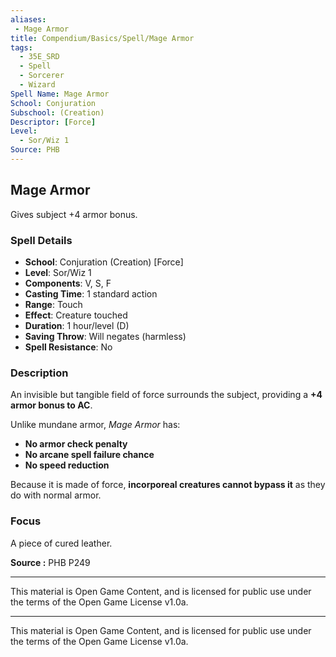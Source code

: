 ```yaml
---
aliases:
 - Mage Armor
title: Compendium/Basics/Spell/Mage Armor
tags:  
  - 35E_SRD  
  - Spell  
  - Sorcerer  
  - Wizard  
Spell Name: Mage Armor
School: Conjuration
Subschool: (Creation)
Descriptor: [Force]
Level:  
  - Sor/Wiz 1  
Source: PHB
---
```


## Mage Armor

Gives subject +4 armor bonus.

### Spell Details

- **School**: Conjuration (Creation) [Force]  
- **Level**: Sor/Wiz 1  
- **Components**: V, S, F  
- **Casting Time**: 1 standard action  
- **Range**: Touch  
- **Effect**: Creature touched  
- **Duration**: 1 hour/level (D)  
- **Saving Throw**: Will negates (harmless)  
- **Spell Resistance**: No  

### Description

An invisible but tangible field of force surrounds the subject, providing a **+4 armor bonus to AC**.

Unlike mundane armor, *Mage Armor* has:
- **No armor check penalty**  
- **No arcane spell failure chance**  
- **No speed reduction**

Because it is made of force, **incorporeal creatures cannot bypass it** as they do with normal armor.

### Focus

A piece of cured leather.


**Source :** PHB P249

---

This material is Open Game Content, and is licensed for public use under  
the terms of the Open Game License v1.0a.

---

This material is Open Game Content, and is licensed for public use under the terms of the Open Game License v1.0a.
